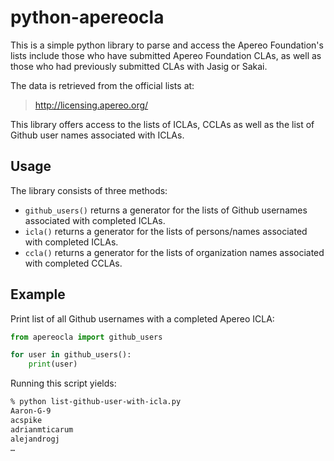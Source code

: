 python-apereocla
================

This is a simple python library to parse and access the Apereo Foundation's
lists include those who have submitted Apereo Foundation CLAs, as well as those
who had previously submitted CLAs with Jasig or Sakai.

The data is retrieved from the official lists at:

> http://licensing.apereo.org/

This library offers access to the lists of ICLAs, CCLAs as well as the list of
Github user names associated with ICLAs.


Usage
-----

The library consists of three methods:

- `github_users()` returns a generator for the lists of Github usernames
  associated with completed ICLAs.
- `icla()` returns a generator for the lists of persons/names associated with
  completed ICLAs.
- `ccla()` returns a generator for the lists of organization names associated
  with completed CCLAs.


Example
-------

Print list of all Github usernames with a completed Apereo ICLA:

```python
from apereocla import github_users

for user in github_users():
    print(user)
```

Running this script yields:
```bash
% python list-github-user-with-icla.py
Aaron-G-9
acspike
adrianmticarum
alejandrogj
…
```
